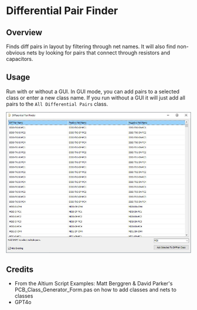 # Differential Pair Finder

## Overview
Finds diff pairs in layout by filtering through net names. It will also find non-obvious nets by looking for pairs that connect through resistors and capacitors.

## Usage
Run with or without a GUI. In GUI mode, you can add pairs to a selected class or enter a new class name. If you run without a GUI it will just add all pairs to the `All Differential Pairs` class.

![GUI](gui.jpg)

## Credits
- From the Altium Script Examples: Matt Berggren & David Parker's PCB_Class_Generator_Form.pas on how to add classes and nets to classes
- GPT4o